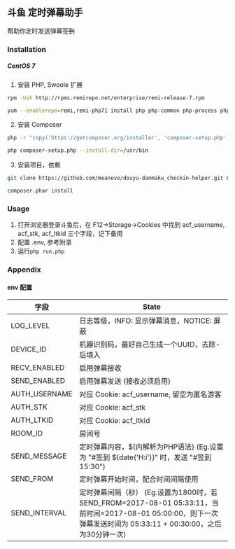 ## 斗鱼 定时弹幕助手

帮助你定时发送弹幕~~签到~~

### Installation

##### CentOS 7
1. 安装 PHP, Swoole 扩展
```sh
rpm -Uvh http://rpms.remirepo.net/enterprise/remi-release-7.rpm
```
```sh
yum --enablerepo=remi,remi-php71 install php php-common php-process php-pecl-swoole2 -y
```
2. 安装 Composer
```sh
php -r "copy('https://getcomposer.org/installer', 'composer-setup.php');"
```
```sh
php composer-setup.php --install-dir=/usr/bin
```
3. 安装项目，依赖
```sh
git clone https://github.com/meanevo/douyu-danmaku_checkin-helper.git && cd douyu-danmaku_checkin-helper
```
```sh
composer.phar install
```

### Usage
1. 打开浏览器登录斗鱼后，在 F12->Storage->Cookies 中找到 acf_username, acf_stk, acf_ltkid 三个字段，记下备用
2. 配置 .env, 参考附录
3. 运行```php run.php```

### Appendix
#### env 配置
字段|State
-|-
LOG_LEVEL|日志等级，INFO: 显示弹幕消息，NOTICE: 屏蔽
DEVICE_ID|机器识别码，最好自己生成一个UUID，去除-后填入
RECV_ENABLED|启用弹幕接收
SEND_ENABLED|启用弹幕发送 (接收必须启用)
AUTH_USERNAME|对应 Cookie: acf_username, 留空为匿名游客
AUTH_STK|对应 Cookie: acf_stk
AUTH_LTKID|对应 Cookie: acf_ltkid
ROOM_ID|房间号
SEND_MESSAGE|定时弹幕内容，${内解析为PHP语法} (Eg.设置为 "#签到 ${date('H:i')}" 时，发送 "#签到 15:30")
SEND_FROM|定时弹幕开始时间，配合时间间隔使用
SEND_INTERVAL|定时弹幕间隔（秒） (Eg.设置为1800时，若SEND_FROM=2017-08-01 05:33:11，当前时间=2017-08-01 05:00:00，则下一次弹幕发送时间为 05:33:11 + 00:30:00，之后为30分钟一次)
